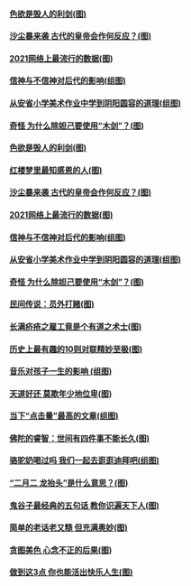 #### [色欲是毁人的利剑(图)](../pages/p7/956980.md) 
#### [沙尘暴来袭 古代的皇帝会作何反应？(图)](../pages/p7/965827.md) 
#### [2021网络上最流行的数据(图)](../pages/p7/965353.md) 
#### [信神与不信神对后代的影响(组图)](../pages/p7/965304.md) 
#### [从安省小学美术作业中学到阴阳圆容的道理(组图)](../pages/p7/964471.md) 
#### [奇怪 为什么除妲己要使用“木剑”？(图)](../pages/p7/965694.md) 
#### [色欲是毁人的利剑(图)](../pages/p7/956980.md) 
#### [红楼梦里最知感恩的人(图)](../pages/p7/965406.md) 
#### [沙尘暴来袭 古代的皇帝会作何反应？(图)](../pages/p7/965827.md) 
#### [2021网络上最流行的数据(图)](../pages/p7/965353.md) 
#### [信神与不信神对后代的影响(组图)](../pages/p7/965304.md) 
#### [从安省小学美术作业中学到阴阳圆容的道理(组图)](../pages/p7/964471.md) 
#### [奇怪 为什么除妲己要使用“木剑”？(图)](../pages/p7/965694.md) 
#### [民间传说：员外打赌(图)](../pages/p7/965150.md) 
#### [长满疥疮之雇工竟是个有道之术士(图)](../pages/p7/965453.md) 
#### [历史上最有趣的10则对联精妙至极(图)](../pages/p7/965241.md) 
#### [音乐对孩子一生的影响 (组图)](../pages/p7/965176.md) 
#### [天道好还 莫欺年少地位卑(图)](../pages/p7/965504.md) 
#### [当下“点击量”最高的文章(组图)](../pages/p7/965144.md) 
#### [佛陀的睿智：世间有四件事不能长久(图)](../pages/p7/965532.md) 
#### [骆驼奶喝过吗 我们一起去逛逛迪拜吧(组图)](../pages/p7/965312.md) 
#### [“二月二 龙抬头”是什么意思？(图)](../pages/p7/965506.md) 
#### [鬼谷子最经典的五句话 教你识遍天下人(图)](../pages/p7/965238.md) 
#### [简单的老话老又糙 但充满奥妙(图)](../pages/p7/965142.md) 
#### [贪图美色 心念不正的后果(图)](../pages/p7/965329.md) 
#### [做到这3点 你也能活出快乐人生(图)](../pages/p7/964420.md) 
